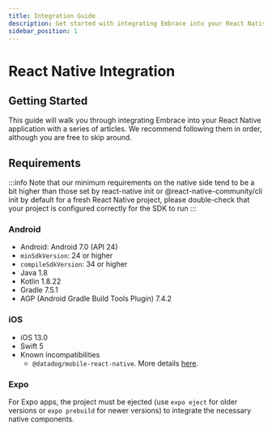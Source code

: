 ```yaml
---
title: Integration Guide
description: Get started with integrating Embrace into your React Native application
sidebar_position: 1
---
```


# React Native Integration

## Getting Started

This guide will walk you through integrating Embrace into your React Native application with a series of articles. We recommend following them in order, although you are free to skip around.

## Requirements

:::info
Note that our minimum requirements on the native side tend to be a bit higher than those set by react-native init or @react-native-community/cli init by default for a fresh React Native project, please double-check that your project is configured correctly for the SDK to run
:::

### Android

- Android: Android 7.0 (API 24)
- `minSdkVersion`: 24 or higher
- `compileSdkVersion`: 34 or higher
- Java 1.8
- Kotlin 1.8.22
- Gradle 7.5.1
- AGP (Android Gradle Build Tools Plugin) 7.4.2

### iOS

- iOS 13.0
- Swift 5
- Known incompatibilities
  - `@datadog/mobile-react-native`. More details [here](/ios/6x/getting-started/installation.md#known-issues).

### Expo

For Expo apps, the project must be ejected (use `expo eject` for older versions or `expo prebuild` for newer versions) to integrate the necessary native components.